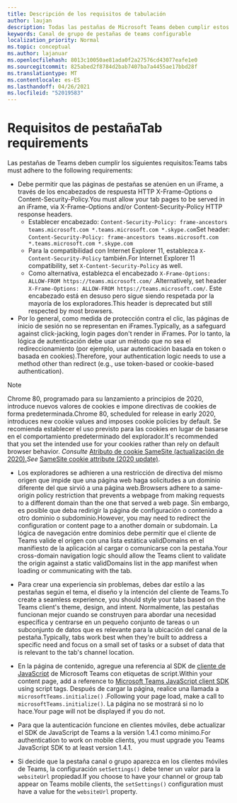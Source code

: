 ```yaml
---
title: Descripción de los requisitos de tabulación
author: laujan
description: Todas las pestañas de Microsoft Teams deben cumplir estos requisitos.
keywords: Canal de grupo de pestañas de teams configurable
localization_priority: Normal
ms.topic: conceptual
ms.author: lajanuar
ms.openlocfilehash: 8013c10050ae81ada0f2a27576cd43077eafe1e0
ms.sourcegitcommit: 825abed2f8784d2bab7407ba7a4455ae17bbd28f
ms.translationtype: MT
ms.contentlocale: es-ES
ms.lasthandoff: 04/26/2021
ms.locfileid: "52019583"
---
```

# <a name="tab-requirements"></a><span data-ttu-id="fcc3b-104">Requisitos de pestaña</span><span class="sxs-lookup"><span data-stu-id="fcc3b-104">Tab requirements</span></span>

<span data-ttu-id="fcc3b-105">Las pestañas de Teams deben cumplir los siguientes requisitos:</span><span class="sxs-lookup"><span data-stu-id="fcc3b-105">Teams tabs must adhere to the following requirements:</span></span>

* <span data-ttu-id="fcc3b-106">Debe permitir que las páginas de pestañas se atenúen en un iFrame, a través de los encabezados de respuesta HTTP X-Frame-Options o Content-Security-Policy.</span><span class="sxs-lookup"><span data-stu-id="fcc3b-106">You must allow your tab pages to be served in an iFrame, via X-Frame-Options and/or Content-Security-Policy HTTP response headers.</span></span>
  * <span data-ttu-id="fcc3b-107">Establecer encabezado: `Content-Security-Policy: frame-ancestors teams.microsoft.com *.teams.microsoft.com *.skype.com`</span><span class="sxs-lookup"><span data-stu-id="fcc3b-107">Set header: `Content-Security-Policy: frame-ancestors teams.microsoft.com *.teams.microsoft.com *.skype.com`</span></span>
  * <span data-ttu-id="fcc3b-108">Para la compatibilidad con Internet Explorer 11, establezca `X-Content-Security-Policy` también.</span><span class="sxs-lookup"><span data-stu-id="fcc3b-108">For Internet Explorer 11 compatibility, set `X-Content-Security-Policy` as well.</span></span>
  * <span data-ttu-id="fcc3b-109">Como alternativa, establezca el encabezado `X-Frame-Options: ALLOW-FROM https://teams.microsoft.com/` .</span><span class="sxs-lookup"><span data-stu-id="fcc3b-109">Alternatively, set header `X-Frame-Options: ALLOW-FROM https://teams.microsoft.com/`.</span></span> <span data-ttu-id="fcc3b-110">Este encabezado está en desuso pero sigue siendo respetada por la mayoría de los exploradores.</span><span class="sxs-lookup"><span data-stu-id="fcc3b-110">This header is deprecated but still respected by most browsers.</span></span>
* <span data-ttu-id="fcc3b-111">Por lo general, como medida de protección contra el clic, las páginas de inicio de sesión no se representan en iFrames.</span><span class="sxs-lookup"><span data-stu-id="fcc3b-111">Typically, as a safeguard against click-jacking, login pages don't render in iFrames.</span></span> <span data-ttu-id="fcc3b-112">Por lo tanto, la lógica de autenticación debe usar un método que no sea el redireccionamiento (por ejemplo, usar autenticación basada en token o basada en cookies).</span><span class="sxs-lookup"><span data-stu-id="fcc3b-112">Therefore, your authentication logic needs to use a method other than redirect (e.g., use token-based or cookie-based authentication).</span></span>

> [!NOTE]
> <span data-ttu-id="fcc3b-113">Chrome 80, programado para su lanzamiento a principios de 2020, introduce nuevos valores de cookies e impone directivas de cookies de forma predeterminada.</span><span class="sxs-lookup"><span data-stu-id="fcc3b-113">Chrome 80, scheduled for release in early 2020, introduces new cookie values and imposes cookie policies by default.</span></span> <span data-ttu-id="fcc3b-114">Se recomienda establecer el uso previsto para las cookies en lugar de basarse en el comportamiento predeterminado del explorador.</span><span class="sxs-lookup"><span data-stu-id="fcc3b-114">It's recommended that you set the intended use for your cookies rather than rely on default browser behavior.</span></span> <span data-ttu-id="fcc3b-115">*Consulte* [Atributo de cookie SameSite (actualización de 2020).](../../resources/samesite-cookie-update.md)</span><span class="sxs-lookup"><span data-stu-id="fcc3b-115">*See* [SameSite cookie attribute (2020 update)](../../resources/samesite-cookie-update.md).</span></span>

* <span data-ttu-id="fcc3b-116">Los exploradores se adhieren a una restricción de directiva del mismo origen que impide que una página web haga solicitudes a un dominio diferente del que sirvió a una página web.</span><span class="sxs-lookup"><span data-stu-id="fcc3b-116">Browsers adhere to a same-origin policy restriction that prevents a webpage from making requests to a different domain than the one that served a web page.</span></span> <span data-ttu-id="fcc3b-117">Sin embargo, es posible que deba redirigir la página de configuración o contenido a otro dominio o subdominio.</span><span class="sxs-lookup"><span data-stu-id="fcc3b-117">However, you may need to redirect the configuration or content page to a another domain or subdomain.</span></span> <span data-ttu-id="fcc3b-118">La lógica de navegación entre dominios debe permitir que el cliente de Teams valide el origen con una lista estática validDomains en el manifiesto de la aplicación al cargar o comunicarse con la pestaña.</span><span class="sxs-lookup"><span data-stu-id="fcc3b-118">Your cross-domain navigation logic should allow the Teams client to validate the origin against a static validDomains list in the app manifest when loading or communicating with the tab.</span></span>

* <span data-ttu-id="fcc3b-119">Para crear una experiencia sin problemas, debes dar estilo a las pestañas según el tema, el diseño y la intención del cliente de Teams.</span><span class="sxs-lookup"><span data-stu-id="fcc3b-119">To create a seamless experience, you should style your tabs based on the Teams client's theme, design, and intent.</span></span> <span data-ttu-id="fcc3b-120">Normalmente, las pestañas funcionan mejor cuando se construyen para abordar una necesidad específica y centrarse en un pequeño conjunto de tareas o un subconjunto de datos que es relevante para la ubicación del canal de la pestaña.</span><span class="sxs-lookup"><span data-stu-id="fcc3b-120">Typically, tabs work best when they're built to address a specific need and focus on a small set of tasks or a subset of data that is relevant to the tab's channel location.</span></span>

* <span data-ttu-id="fcc3b-121">En la página de contenido, agregue una referencia al SDK de [cliente de JavaScript](/javascript/api/overview/msteams-client) de Microsoft Teams con etiquetas de script.</span><span class="sxs-lookup"><span data-stu-id="fcc3b-121">Within your content page, add a reference to [Microsoft Teams JavaScript client SDK](/javascript/api/overview/msteams-client) using script tags.</span></span> <span data-ttu-id="fcc3b-122">Después de cargar la página, realice una llamada a `microsoftTeams.initialize()` .</span><span class="sxs-lookup"><span data-stu-id="fcc3b-122">Following your page load, make a call to `microsoftTeams.initialize()`.</span></span> <span data-ttu-id="fcc3b-123">La página no se mostrará si no lo hace.</span><span class="sxs-lookup"><span data-stu-id="fcc3b-123">Your page will not be displayed if you do not.</span></span>

* <span data-ttu-id="fcc3b-124">Para que la autenticación funcione en clientes móviles, debe actualizar el SDK de JavaScript de Teams a la versión 1.4.1 como mínimo.</span><span class="sxs-lookup"><span data-stu-id="fcc3b-124">For authentication to work on mobile clients, you must upgrade you Teams JavaScript SDK to at least version 1.4.1.</span></span>

* <span data-ttu-id="fcc3b-125">Si decide que la pestaña canal o grupo aparezca en los clientes móviles de Teams, la configuración `setSettings()` debe tener un valor para la `websiteUrl` propiedad.</span><span class="sxs-lookup"><span data-stu-id="fcc3b-125">If you choose to have your channel or group tab appear on Teams mobile clients, the `setSettings()` configuration must have a value for the `websiteUrl` property.</span></span>